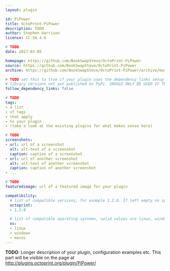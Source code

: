 ```yaml
---
layout: plugin

id: PiPower
title: OctoPrint-PiPower
description: TODO
author: Stephen Harrison
license: CC-SA 4.0

# TODO
date: 2017-03-05

homepage: https://github.com/BookSwapSteve/OctoPrint-PiPower
source: https://github.com/BookSwapSteve/OctoPrint-PiPower
archive: https://github.com/BookSwapSteve/OctoPrint-PiPower/archive/master.zip

# TODO set this to true if your plugin uses the dependency_links setup parameter to include
# library versions not yet published on PyPi. SHOULD ONLY BE USED IF THERE IS NO OTHER OPTION!
follow_dependency_links: false

# TODO
tags:
- a list
- of tags
- that apply
- to your plugin
- (take a look at the existing plugins for what makes sense here)

# TODO
screenshots:
- url: url of a screenshot
  alt: alt-text of a screenshot
  caption: caption of a screenshot
- url: url of another screenshot
  alt: alt-text of another screenshot
  caption: caption of another screenshot
- ...

# TODO
featuredimage: url of a featured image for your plugin

compatibility:
  # list of compatible versions, for example 1.2.0. If left empty no specific version requirement will be assumed
  octoprint:
  - 1.2.0

  # list of compatible operating systems, valid values are linux, windows, macos, leaving empty defaults to all
  os:
  - linux
  - windows
  - macos
---
```


**TODO**: Longer description of your plugin, configuration examples etc. This part will be visible on the page at
http://plugins.octoprint.org/plugin/PiPower/
